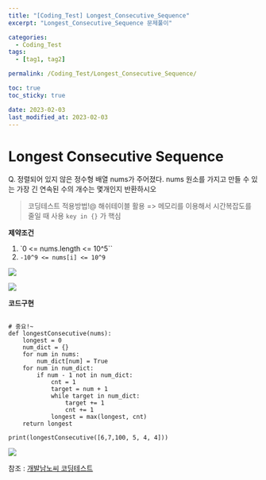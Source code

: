 ```yaml
---
title: "[Coding_Test] Longest_Consecutive_Sequence"
excerpt: "Longest_Consecutive_Sequence 문제풀이"

categories:
  - Coding_Test
tags:
  - [tag1, tag2]

permalink: /Coding_Test/Longest_Consecutive_Sequence/

toc: true
toc_sticky: true

date: 2023-02-03
last_modified_at: 2023-02-03
---
```


# Longest Consecutive Sequence
> 
Q. 정렬되어 있지 않은 정수형 배열 nums가 주어졌다. nums 원소를 가지고 만들 수 있는 가장 긴 연속된 수의 개수는 몇개인지 반환하시오

> 코딩테스트 적용방법!@ 
해쉬테이블 활용 => 메모리를 이용해서 시간복잡도를 줄일 때 사용
`key in {}` 가 핵심

**제약조건**

1. `0 <= nums.length <= 10^5``
2. `-10^9 <= nums[i] <= 10^9` 

![](https://velog.velcdn.com/images/tlsgn8483/post/f7bbe9c0-1aa4-41c2-82ae-553b77f664f6/image.png)

![](https://velog.velcdn.com/images/tlsgn8483/post/1a080f34-ddf5-4976-995f-f232264f5196/image.png)



**코드구현**
```

# 중요!~
def longestConsecutive(nums):
    longest = 0
    num_dict = {}
    for num in nums:
        num_dict[num] = True
    for num in num_dict:
        if num - 1 not in num_dict:
            cnt = 1
            target = num + 1
            while target in num_dict:
                target += 1
                cnt += 1
            longest = max(longest, cnt)
    return longest

print(longestConsecutive([6,7,100, 5, 4, 4]))
```

![](https://velog.velcdn.com/images/tlsgn8483/post/9f5e5008-79b5-41dc-83cf-04469dd232ca/image.png)


참조 : [개발남노씨 코딩테스트]([https://www.nossi.dev/interview/cs/dsa](https://www.inflearn.com/course/%EC%BD%94%EB%94%A9%ED%85%8C%EC%8A%A4%ED%8A%B8-%EC%9E%85%EB%AC%B8-%ED%8C%8C%EC%9D%B4%EC%8D%AC/dashboard))
